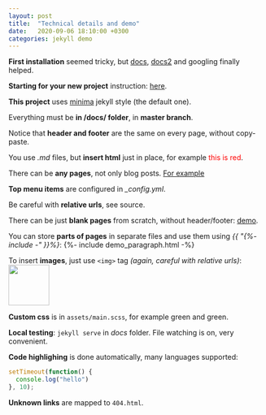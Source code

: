 ```yaml
---
layout: post
title:  "Technical details and demo"
date:   2020-09-06 18:10:00 +0300
categories: jekyll demo
---
```


**First installation** seemed tricky, but 
[docs](https://docs.github.com/en/github/working-with-github-pages/creating-a-github-pages-site-with-jekyll),
[docs2](https://jekyllrb.com/docs/) and googling finally helped. 

**Starting for your new project** instruction: <a href="{{ '/setup' | relative_url }}">here</a>.

**This project** uses [minima](https://github.com/jekyll/minima/) jekyll style (the default one). 

Everything must be **in /docs/ folder**, in **master branch**.

Notice that **header and footer** are the same on every page, without copy-paste.

You use *.md* files, but **insert html** just in place, for example <span style="color: red">this is red</span>.

There can be **any pages**, not only blog posts. <a href="{{ '/html-inside-md' | relative_url }}">For example</a>

**Top menu items** are configured in *_config.yml*. 

Be careful with **relative urls**, see source.

There can be just **blank pages** from scratch, without header/footer: 
<a href="{{ '/blank' | relative_url }}">demo</a>. 

You can store **parts of pages** in separate files and use them using *{{ "{%- include -" }}%}*:
{%- include demo_paragraph.html -%}

To insert **images**, just use `<img>` tag *(again, careful with relative urls)*:<br>
<img src="{{ '/img/lang.png' | relative_url }}" style="width: 80px"> 

**Custom css** is in `assets/main.scss`, for example 
<span class="demo-green">green</span> and <span class="demo-green">green</span>.

**Local testing**: `jekyll serve` in *docs* folder. File watching is on, very convenient.

**Code highlighing** is done automatically, many languages supported:
```js
setTimeout(function() {
  console.log("hello")
}, 10);
```

**Unknown links** are mapped to `404.html`.



 
